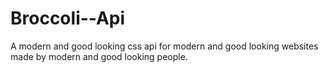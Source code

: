 Broccoli--Api
=============

A modern and good looking css api for modern and good looking websites made by modern and good looking people.
